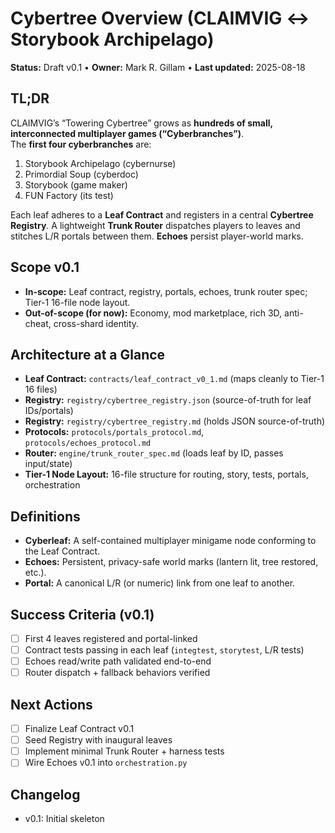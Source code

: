 <!-- Path: C:\Users\Admin\storybook_archipelago\docs\cybertree_overview.md -->

# Cybertree Overview (CLAIMVIG ↔ Storybook Archipelago)

**Status:** Draft v0.1 • **Owner:** Mark R. Gillam • **Last updated:** 2025-08-18

## TL;DR
CLAIMVIG’s “Towering Cybertree” grows as **hundreds of small, interconnected multiplayer games (“Cyberbranches”)**.  
The **first four cyberbranches** are:
1) Storybook Archipelago (cybernurse)  
2) Primordial Soup (cyberdoc)  
3) Storybook (game maker)  
4) FUN Factory (its test)

Each leaf adheres to a **Leaf Contract** and registers in a central **Cybertree Registry**. A lightweight **Trunk Router** dispatches players to leaves and stitches L/R portals between them. **Echoes** persist player-world marks.

## Scope v0.1
- **In-scope:** Leaf contract, registry, portals, echoes, trunk router spec; Tier-1 16-file node layout.
- **Out-of-scope (for now):** Economy, mod marketplace, rich 3D, anti-cheat, cross-shard identity.

## Architecture at a Glance
- **Leaf Contract:** `contracts/leaf_contract_v0_1.md` (maps cleanly to Tier-1 16 files)
- **Registry:** `registry/cybertree_registry.json` (source-of-truth for leaf IDs/portals)
- **Registry:** `registry/cybertree_registry.md` (holds JSON source-of-truth)
- **Protocols:** `protocols/portals_protocol.md`, `protocols/echoes_protocol.md`
- **Router:** `engine/trunk_router_spec.md` (loads leaf by ID, passes input/state)
- **Tier-1 Node Layout:** 16-file structure for routing, story, tests, portals, orchestration

## Definitions
- **Cyberleaf:** A self-contained multiplayer minigame node conforming to the Leaf Contract.  
- **Echoes:** Persistent, privacy-safe world marks (lantern lit, tree restored, etc.).  
- **Portal:** A canonical L/R (or numeric) link from one leaf to another.

## Success Criteria (v0.1)
- [ ] First 4 leaves registered and portal-linked
- [ ] Contract tests passing in each leaf (`integtest`, `storytest`, L/R tests)
- [ ] Echoes read/write path validated end-to-end
- [ ] Router dispatch + fallback behaviors verified

## Next Actions
- [ ] Finalize Leaf Contract v0.1
- [ ] Seed Registry with inaugural leaves
- [ ] Implement minimal Trunk Router + harness tests
- [ ] Wire Echoes v0.1 into `orchestration.py`

## Changelog
- v0.1: Initial skeleton
